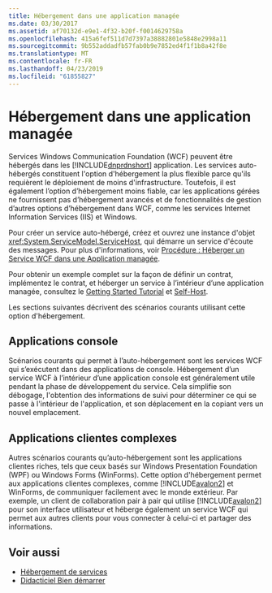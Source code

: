 ```yaml
---
title: Hébergement dans une application managée
ms.date: 03/30/2017
ms.assetid: af70132d-e9e1-4f32-b20f-f0014629758a
ms.openlocfilehash: 415a6fef511d7d7397a38882801e5848e2998a11
ms.sourcegitcommit: 9b552addadfb57fab0b9e7852ed4f1f1b8a42f8e
ms.translationtype: MT
ms.contentlocale: fr-FR
ms.lasthandoff: 04/23/2019
ms.locfileid: "61855827"
---
```

# <a name="hosting-in-a-managed-application"></a>Hébergement dans une application managée
Services Windows Communication Foundation (WCF) peuvent être hébergés dans les [!INCLUDE[dnprdnshort](../../../../includes/dnprdnshort-md.md)] application. Les services auto-hébergés constituent l'option d'hébergement la plus flexible parce qu'ils requièrent le déploiement de moins d'infrastructure. Toutefois, il est également l’option d’hébergement moins fiable, car les applications gérées ne fournissent pas d’hébergement avancés et de fonctionnalités de gestion d’autres options d’hébergement dans WCF, comme les services Internet Information Services (IIS) et Windows.  
  
 Pour créer un service auto-hébergé, créez et ouvrez une instance d'objet <xref:System.ServiceModel.ServiceHost>, qui démarre un service d'écoute des messages. Pour plus d'informations, voir [Procédure : Héberger un Service WCF dans une Application managée](../../../../docs/framework/wcf/how-to-host-a-wcf-service-in-a-managed-application.md).  
  
 Pour obtenir un exemple complet sur la façon de définir un contrat, implémentez le contrat, et héberger un service à l’intérieur d’une application managée, consultez le [Getting Started Tutorial](../../../../docs/framework/wcf/getting-started-tutorial.md) et [Self-Host](../../../../docs/framework/wcf/samples/self-host.md).  
  
 Les sections suivantes décrivent des scénarios courants utilisant cette option d'hébergement.  
  
## <a name="console-applications"></a>Applications console  
 Scénarios courants qui permet à l’auto-hébergement sont les services WCF qui s’exécutent dans des applications de console. Hébergement d’un service WCF à l’intérieur d’une application console est généralement utile pendant la phase de développement du service. Cela simplifie son débogage, l'obtention des informations de suivi pour déterminer ce qui se passe à l'intérieur de l'application, et son déplacement en la copiant vers un nouvel emplacement.  
  
## <a name="rich-client-applications"></a>Applications clientes complexes  
 Autres scénarios courants qu’auto-hébergement sont les applications clientes riches, tels que ceux basés sur Windows Presentation Foundation (WPF) ou Windows Forms (WinForms). Cette option d'hébergement permet aux applications clientes complexes, comme [!INCLUDE[avalon2](../../../../includes/avalon2-md.md)] et WinForms, de communiquer facilement avec le monde extérieur. Par exemple, un client de collaboration pair à pair qui utilise [!INCLUDE[avalon2](../../../../includes/avalon2-md.md)] pour son interface utilisateur et héberge également un service WCF qui permet aux autres clients pour vous connecter à celui-ci et partager des informations.  
  
## <a name="see-also"></a>Voir aussi

- [Hébergement de services](../../../../docs/framework/wcf/hosting-services.md)
- [Didacticiel Bien démarrer](../../../../docs/framework/wcf/getting-started-tutorial.md)
